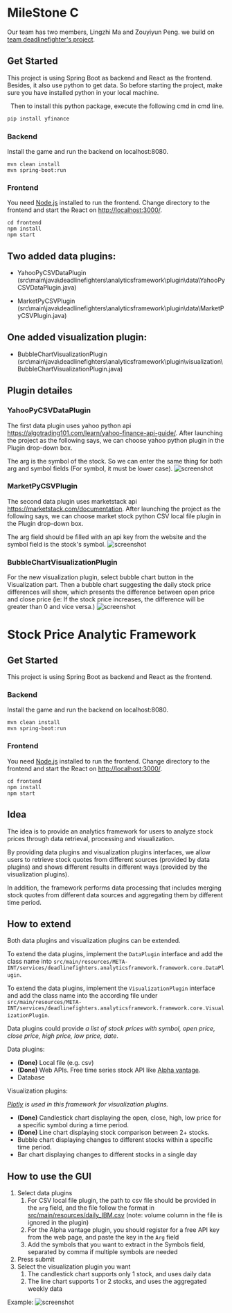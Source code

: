 # MileStone C

Our team has two members, Lingzhi Ma and Zouyiyun Peng. we build on [team deadlinefighter's project](https://github.com/CMU-17-214/hw6-analytics-framework-deadline-fighters).

## Get Started

This project is using Spring Boot as backend and React as the frontend. Besides, it also use python to get data. So before starting the project, make sure you have installed python in your local machine.

&nbsp;
Then to install this python package, execute the following cmd in cmd line.
```python
pip install yfinance
```

### Backend

Install the game and run the backend on localhost:8080.

```commandline
mvn clean install
mvn spring-boot:run
```

### Frontend

You need [Node.js](https://nodejs.org/en/download/) installed to run the frontend.
Change directory to the frontend and start the React on <http://localhost:3000/>.

```commandline
cd frontend
npm install
npm start
```

## Two added data plugins:

-   YahooPyCSVDataPlugin
    (src\main\java\deadlinefighters\analyticsframework\plugin\data\YahooPyCSVDataPlugin.java)

-   MarketPyCSVPlugin
    (src\main\java\deadlinefighters\analyticsframework\plugin\data\MarketPyCSVPlugin.java)

## One added visualization plugin:

-   BubbleChartVisualizationPlugin
    (src\main\java\deadlinefighters\analyticsframework\plugin\visualization\BubbleChartVisualizationPlugin.java)


## Plugin detailes

### YahooPyCSVDataPlugin

The first data plugin uses yahoo python api https://algotrading101.com/learn/yahoo-finance-api-guide/.
After launching the project as the following says, we can choose yahoo python plugin in the Plugin drop-down box.

The arg is the symbol of the stock. So we can enter the same thing for both arg and symbol fields (For symbol, it must be lower case).
![screenshot](pics/pic1.png)

### MarketPyCSVPlugin

The second data plugin uses marketstack api https://marketstack.com/documentation. After launching the project as the following says, we can choose market stock python CSV local file plugin in the Plugin drop-down box.

The arg field should be filled with an api key from the website and the symbol field is the stock's symbol.
![screenshot](pics/pic3.png)

### BubbleChartVisualizationPlugin

For the new visualization plugin, select bubble chart button in the Visualization part. Then a bubble chart suggesting the daily stock price differences will show, which presents the difference between open price and close price (ie: If the stock price increases, the difference will be greater than 0 and vice versa.)
![screenshot](pics/pic2.png)


# Stock Price Analytic Framework

## Get Started

This project is using Spring Boot as backend and React as the frontend.

### Backend

Install the game and run the backend on localhost:8080.

```commandline
mvn clean install
mvn spring-boot:run
```

### Frontend

You need [Node.js](https://nodejs.org/en/download/) installed to run the frontend.
Change directory to the frontend and start the React on <http://localhost:3000/>.

```commandline
cd frontend
npm install
npm start
```

## Idea

The idea is to provide an analytics framework for users to analyze stock prices through data retrieval, processing and visualization.

By providing data plugins and visualization plugins interfaces, we allow users to retrieve stock quotes from different sources (provided by data plugins) and shows different results in different ways (provided by the visualization plugins).

In addition, the framework performs data processing that includes merging stock quotes from different data sources and aggregating them by different time period.

## How to extend

Both data plugins and visualization plugins can be extended.

To extend the data plugins, implement the `DataPlugin` interface and add the class name into `src/main/resources/META-INT/services/deadlinefighters.analyticsframework.framework.core.DataPlugin`.

To extend the data plugins, implement the `VisualizationPlugin` interface and add the class name into the according file under `src/main/resources/META-INT/services/deadlinefighters.analyticsframework.framework.core.VisualizationPlugin`.

Data plugins could provide _a list of stock prices with symbol, open price, close price, high price, low price, date_.

Data plugins:

-   **(Done)** Local file (e.g. csv)
-   **(Done)** Web APIs. Free time series stock API like [Alpha vantage](https://www.alphavantage.co/).
-   Database

Visualization plugins:

_[Plotly](https://plotly.com/) is used in this framework for visualization plugins._

-   **(Done)** Candlestick chart displaying the open, close, high, low price for a specific symbol during a time period.
-   **(Done)** Line chart displaying stock comparison between 2+ stocks.
-   Bubble chart displaying changes to different stocks within a specific time period.
-   Bar chart displaying changes to different stocks in a single day

## How to use the GUI

1. Select data plugins
    1. For CSV local file plugin, the path to csv file should be provided in the `arg` field, and the file follow the format in [src/main/resources/daily_IBM.csv](src/test/resources/all.csv) (note: volume column in the file is ignored in the plugin)
    2. For the Alpha vantage plugin, you should register for a free API key from the web page, and paste the key in the `Arg` field
    3. Add the symbols that you want to extract in the Symbols field, separated by comma if multiple symbols are needed
2. Press submit
3. Select the visualization plugin you want
    1. The candlestick chart supports only 1 stock, and uses daily data
    2. The line chart supports 1 or 2 stocks, and uses the aggregated weekly data

Example:
![screenshot](pics/screenshot.png)
